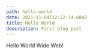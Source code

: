 ```yaml
---
path: hello-world
date: 2021-11-04T12:22:14.684Z
title: Hello World
description: First blog post
---
```

Hello World Wide Web!